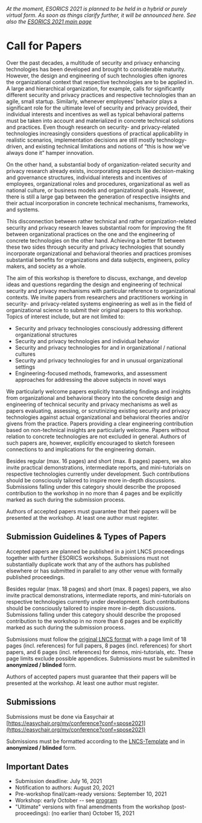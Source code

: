 *At the moment, ESORICS 2021 is planned to be held in a hybrid or purely virtual form. As soon as things clarify further, it will be announced here. See also the [ESORICS 2021 main page](https://esorics2021.athene-center.de/index.php)*

# Call for Papers

Over the past decades, a multitude of security and privacy enhancing technologies has been developed and brought to considerable maturity. However, the design and engineering of such technologies often ignores the organizational context that respective technologies are to be applied in. A large and hierarchical organization, for example, calls for significantly different security and privacy practices and respective technologies than an agile, small startup. Similarly, whenever employees’ behavior plays a significant role for the ultimate level of security and privacy provided, their individual interests and incentives as well as typical behavioral patterns must be taken into account and materialized in concrete technical solutions and practices. Even though research on security- and privacy-related technologies increasingly considers questions of practical applicability in realistic scenarios, implementation decisions are still mostly technology-driven, and existing technical limitations and notions of “this is how we've always done it” hamper innovation.

On the other hand, a substantial body of organization-related security and privacy research already exists, incorporating aspects like decision-making and governance structures, individual interests and incentives of employees, organizational roles and procedures, organizational as well as national culture, or business models and organizational goals. However, there is still a large gap between the generation of respective insights and their actual incorporation in concrete technical mechanisms, frameworks, and systems.

This disconnection between rather technical and rather organization-related security and privacy research leaves substantial room for improving the fit between organizational practices on the one and the engineering of concrete technologies on the other hand. Achieving a better fit between these two sides through security and privacy technologies that soundly incorporate organizational and behavioral theories and practices promises substantial benefits for organizations and data subjects, engineers, policy makers, and society as a whole.

The aim of this workshop is therefore to discuss, exchange, and develop ideas and questions regarding the design and engineering of technical security and privacy mechanisms with particular reference to organizational contexts. We invite papers from researchers and practitioners working in security- and privacy-related systems engineering as well as in the field of organizational science to submit their original papers to this workshop.
Topics of interest include, but are not limited to:
* Security and privacy technologies consciously addressing different organizational structures
* Security and privacy technologies and individual behavior
* Security and privacy technologies for and in organizational / national cultures
* Security and privacy technologies for and in unusual organizational settings
* Engineering-focused methods, frameworks, and assessment approaches for addressing the above subjects in novel ways

We particularly welcome papers explicitly translating findings and insights from organizational and behavioral theory into the concrete design and engineering of technical security and privacy mechanisms as well as papers evaluating, assessing, or scrutinizing existing security and privacy technologies against actual organizational and behavioral theories and/or givens from the practice. Papers providing a clear engineering contribution based on non-technical insights are particularly welcome. Papers without relation to concrete technologies are not excluded in general. Authors of such papers are, however, explicitly encouraged to sketch foreseen connections to and implications for the engineering domain.

Besides regular (max. 16 pages) and short (max. 8 pages) papers, we also invite practical demonstrations, intermediate reports, and mini-tutorials on respective technologies currently under development. Such contributions should be consciously tailored to inspire more in-depth discussions. Submissions falling under this category should describe the proposed contribution to the workshop in no more than 4 pages and be explicitly marked as such during the submission process.

Authors of accepted papers must guarantee that their papers will be presented at the workshop. At least one author must register.


## Submission Guidelines & Types of Papers

Accepted papers are planned be published in a joint LNCS proceedings together with further ESORICS workshops. Submissions must not substantially duplicate work that any of the authors has published elsewhere or has submitted in parallel to any other venue with formally published proceedings.

Besides regular (max. 18 pages) and short (max. 8 pages) papers, we also invite practical demonstrations, intermediate reports, and mini-tutorials on respective technologies currently under development. Such contributions should be consciously tailored to inspire more in-depth discussions. Submissions falling under this category should describe the proposed contribution to the workshop in no more than 6 pages and be explicitly marked as such during the submission process.

Submissions must follow the [original LNCS format](http://www.springeronline.com/lncs) with a page limit of 18 pages (incl. references) for full papers, 8 pages (incl. references) for short papers, and 6 pages (incl. references) for demos, mini-tutorials, etc. These page limits exclude possible appendices. Submissions must be submitted in **anonymized / blinded** form.

Authors of accepted papers must guarantee that their papers will be presented at the workshop. At least one author must register.

## Submissions

Submissions must be done via Easychair at [https://easychair.org/my/conference?conf=spose2021](https://easychair.org/my/conference?conf=spose2021)

Submissions must be formatted according to the [LNCS-Template](http://www.springeronline.com/lncs) and in **anonymized / blinded** form.

<!-- Submissions must be done via Easychair at [https://easychair.org/conferences/?conf=spose2020](https://easychair.org/conferences/?conf=spose2020) - see also the respective CfP page there: [https://easychair.org/cfp/SPOSE2020](https://easychair.org/cfp/SPOSE2020)

Submissions must be formatted according to the [LNCS-Template](http://www.springeronline.com/lncs) and in **anonymized / blinded** form.  -->

## Important Dates

* Submission deadline: July 16, 2021
* Notification to authors: August 20, 2021
* Pre-workshop final/cam-ready versions: September 10, 2021
* Workshop: early October -- see [program](/prog)
* "Ultimate" versions with final amendments from the workshop (post-proceedings): (no earlier than) October 15, 2021

<!--
* Submission deadline: ~~June 21, 2020~~ **extended to July 5, 2020 (23:59 CEST)**
* Review deadline: tbd
* Notification to authors: ~~July 26, 2020~~ **August 2, 2020**
* Camera-ready versions: ~~August 2, 2020~~ **August 9, 2020**
* Workshop: September 18, 2020 -- see [program](/prog)
* "Ultimate" versions with final amendments from the workshop (post-proceedings): (no earlier than) September 25, 2020 -->

